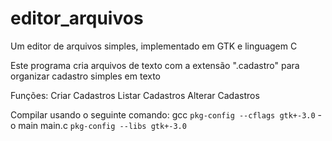 # editor_arquivos
Um editor de arquivos simples, implementado em GTK e linguagem C

Este programa cria arquivos de texto com a extensão ".cadastro" para organizar cadastro simples em texto

Funções:
Criar Cadastros
Listar Cadastros
Alterar Cadastros


Compilar usando o seguinte comando:
gcc `pkg-config --cflags gtk+-3.0` -o main main.c `pkg-config --libs gtk+-3.0`
